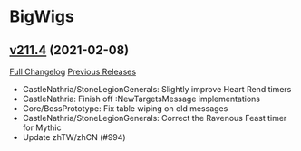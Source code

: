 # BigWigs

## [v211.4](https://github.com/BigWigsMods/BigWigs/tree/v211.4) (2021-02-08)
[Full Changelog](https://github.com/BigWigsMods/BigWigs/compare/v211.3...v211.4) [Previous Releases](https://github.com/BigWigsMods/BigWigs/releases)

- CastleNathria/StoneLegionGenerals: Slightly improve Heart Rend timers  
- CastleNathria: Finish off :NewTargetsMessage implementations  
- Core/BossPrototype: Fix table wiping on old messages  
- CastleNathria/StoneLegionGenerals: Correct the Ravenous Feast timer for Mythic  
- Update zhTW/zhCN (#994)  
